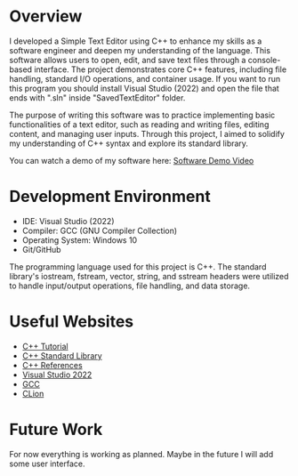 # Overview

I developed a Simple Text Editor using C++ to enhance my skills as a software engineer and deepen my understanding of the language. This software allows users to open, edit, and save text files through a console-based interface. The project demonstrates core C++ features, including file handling, standard I/O operations, and container usage. If you want to run this program you should install Visual Studio (2022) and open the file that ends with ".sln" inside "SavedTextEditor" folder.

The purpose of writing this software was to practice implementing basic functionalities of a text editor, such as reading and writing files, editing content, and managing user inputs. Through this project, I aimed to solidify my understanding of C++ syntax and explore its standard library.

You can watch a demo of my software here: [Software Demo Video](http://youtube.link.goes.here)

# Development Environment

- IDE: Visual Studio (2022)
- Compiler: GCC (GNU Compiler Collection)
- Operating System: Windows 10
- Git/GitHub

The programming language used for this project is C++. The standard library's iostream, fstream, vector, string, and sstream headers were utilized to handle input/output operations, file handling, and data storage.

# Useful Websites

- [C++ Tutorial](https://www.w3schools.com/cpp/)
- [C++ Standard Library](https://cplusplus.com/)
- [C++ References](https://www.w3schools.com/cpp/cpp_ref_reference.asp)
- [Visual Studio 2022](https://visualstudio.microsoft.com/es/downloads/)
- [GCC](https://osdn.net/projects/mingw/)
- [CLion](https://www.jetbrains.com/clion/)

# Future Work

For now everything is working as planned. Maybe in the future I will add some user interface.